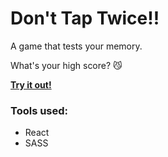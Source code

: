 # Don't Tap Twice!!

A game that tests your memory.

What's your high score? 😼

[**Try it out!**](https://willupdatewhendeployed.com)

### Tools used:

- React
- SASS
